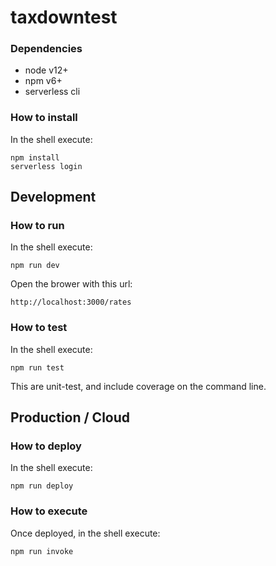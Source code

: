 # taxdowntest

### Dependencies
 - node v12+
 - npm v6+
 - serverless cli

### How to install
In the shell execute:
```
npm install
serverless login
```

## Development

### How to run
In the shell execute:
```
npm run dev
```
Open the brower with this url:
```
http://localhost:3000/rates
```
### How to test
In the shell execute:
```
npm run test
```
This are unit-test, and include coverage on the command line.

## Production / Cloud

### How to deploy
In the shell execute:
```
npm run deploy
```

### How to execute
Once deployed, in the shell execute:
```
npm run invoke
```